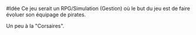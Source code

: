 #Idée 
Ce jeu serait un RPG/Simulation (Gestion) où le but du jeu est de faire évoluer son équipage de pirates.

Un peu à la "Corsaires".
